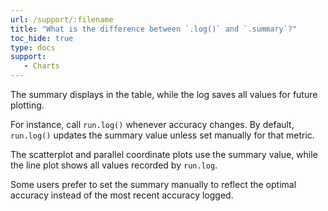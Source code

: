 ```yaml
---
url: /support/:filename
title: "What is the difference between `.log()` and `.summary`?"
toc_hide: true
type: docs
support:
   - Charts
---
```

The summary displays in the table, while the log saves all values for future plotting.

For instance, call `run.log()` whenever accuracy changes. By default, `run.log()` updates the summary value unless set manually for that metric.

The scatterplot and parallel coordinate plots use the summary value, while the line plot shows all values recorded by `run.log`.

Some users prefer to set the summary manually to reflect the optimal accuracy instead of the most recent accuracy logged.